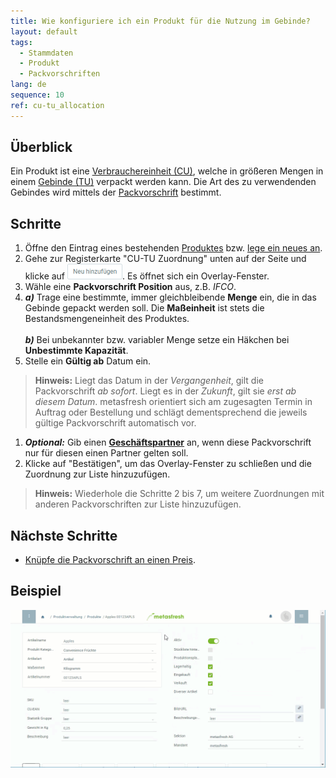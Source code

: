 ```yaml
---
title: Wie konfiguriere ich ein Produkt für die Nutzung im Gebinde?
layout: default
tags:
  - Stammdaten
  - Produkt
  - Packvorschriften
lang: de
sequence: 10
ref: cu-tu_allocation
---
```


## Überblick
Ein Produkt ist eine [Verbrauchereinheit (CU)](Handling_Unit_System), welche in größeren Mengen in einem [Gebinde (TU)](Handling_Unit_System) verpackt werden kann. Die Art des zu verwendenden Gebindes wird mittels der [Packvorschrift](Packvorschrift_erstellen) bestimmt.

## Schritte
1. Öffne den Eintrag eines bestehenden [Produktes](Menu) bzw. [lege ein neues an](NeuesProdukt).
1. Gehe zur Registerkarte "CU-TU Zuordnung" unten auf der Seite und klicke auf !["Neu hinzufügen"](assets/Neu_hinzufuegen_Button.png). Es öffnet sich ein Overlay-Fenster.
1. Wähle eine **Packvorschrift Position** aus, z.B. *IFCO*.
1. ***a)*** Trage eine bestimmte, immer gleichbleibende **Menge** ein, die in das Gebinde gepackt werden soll. Die **Maßeinheit** ist stets die Bestandsmengeneinheit des Produktes.<br><br>
***b)*** Bei unbekannter bzw. variabler Menge setze ein Häkchen bei **Unbestimmte Kapazität**.
1. Stelle ein **Gültig ab** Datum ein.
 >**Hinweis:** Liegt das Datum in der *Vergangenheit*, gilt die Packvorschrift *ab sofort*. Liegt es in der *Zukunft*, gilt sie *erst ab diesem Datum*. metasfresh orientiert sich am zugesagten Termin in Auftrag oder Bestellung und schlägt dementsprechend die jeweils gültige Packvorschrift automatisch vor.

1. ***Optional:*** Gib einen [**Geschäftspartner**](Neuer_Geschaeftspartner) an, wenn diese Packvorschrift nur für diesen einen Partner gelten soll.
1. Klicke auf "Bestätigen", um das Overlay-Fenster zu schließen und die Zuordnung zur Liste hinzuzufügen.
 >**Hinweis:** Wiederhole die Schritte 2 bis 7, um weitere Zuordnungen mit anderen Packvorschriften zur Liste hinzuzufügen.

## Nächste Schritte
- [Knüpfe die Packvorschrift an einen Preis](Packvorschrift_Preis_anhaengen).

## Beispiel
<kbd><img src="assets/CU-TU_Zuordnung.gif" alt="GIF: Produkt für die Nutzung im Gebinde konfigurieren"></kbd>
